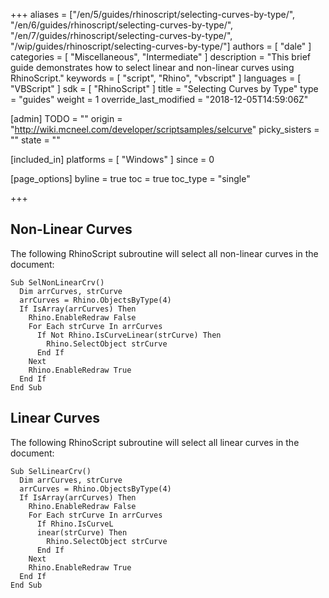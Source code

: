 +++
aliases = ["/en/5/guides/rhinoscript/selecting-curves-by-type/", "/en/6/guides/rhinoscript/selecting-curves-by-type/", "/en/7/guides/rhinoscript/selecting-curves-by-type/", "/wip/guides/rhinoscript/selecting-curves-by-type/"]
authors = [ "dale" ]
categories = [ "Miscellaneous", "Intermediate" ]
description = "This brief guide demonstrates how to select linear and non-linear curves using RhinoScript."
keywords = [ "script", "Rhino", "vbscript" ]
languages = [ "VBScript" ]
sdk = [ "RhinoScript" ]
title = "Selecting Curves by Type"
type = "guides"
weight = 1
override_last_modified = "2018-12-05T14:59:06Z"

[admin]
TODO = ""
origin = "http://wiki.mcneel.com/developer/scriptsamples/selcurve"
picky_sisters = ""
state = ""

[included_in]
platforms = [ "Windows" ]
since = 0

[page_options]
byline = true
toc = true
toc_type = "single"

+++

 
## Non-Linear Curves

The following RhinoScript subroutine will select all non-linear curves in the document:

```vbnet
Sub SelNonLinearCrv()
  Dim arrCurves, strCurve
  arrCurves = Rhino.ObjectsByType(4)
  If IsArray(arrCurves) Then
    Rhino.EnableRedraw False
    For Each strCurve In arrCurves
      If Not Rhino.IsCurveLinear(strCurve) Then
        Rhino.SelectObject strCurve
      End If
    Next
    Rhino.EnableRedraw True
  End If
End Sub
```

## Linear Curves

The following RhinoScript subroutine will select all linear curves in the document:

```vbnet
Sub SelLinearCrv()
  Dim arrCurves, strCurve
  arrCurves = Rhino.ObjectsByType(4)
  If IsArray(arrCurves) Then
    Rhino.EnableRedraw False
    For Each strCurve In arrCurves
      If Rhino.IsCurveL
      inear(strCurve) Then
        Rhino.SelectObject strCurve
      End If
    Next
    Rhino.EnableRedraw True
  End If
End Sub
```
